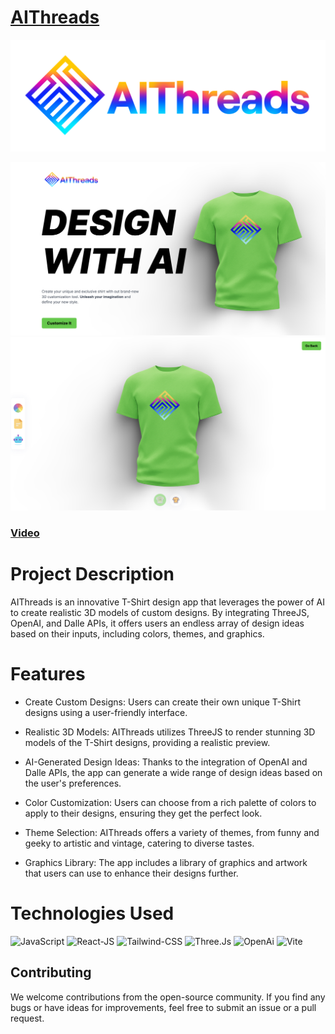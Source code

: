 # <a href="https://ai-threads.vercel.app/">AIThreads</a>

![AIThreads Logo](./README_assets/full_logo.png)

![Screenshot 1](/README_assets/ss1.png)
![Screenshot 2](/README_assets/ss2.png)

### [Video](https://youtu.be/_h7TlFqzQhg)

# Project Description

AIThreads is an innovative T-Shirt design app that leverages the power of AI to create realistic 3D models of custom designs. By integrating ThreeJS, OpenAI, and Dalle APIs, it offers users an endless array of design ideas based on their inputs, including colors, themes, and graphics.


# Features

- Create Custom Designs: Users can create their own unique T-Shirt designs using a user-friendly interface.

- Realistic 3D Models: AIThreads utilizes ThreeJS to render stunning 3D models of the T-Shirt designs, providing a realistic preview.

- AI-Generated Design Ideas: Thanks to the integration of OpenAI and Dalle APIs, the app can generate a wide range of design ideas based on the user's preferences.

- Color Customization: Users can choose from a rich palette of colors to apply to their designs, ensuring they get the perfect look.

- Theme Selection: AIThreads offers a variety of themes, from funny and geeky to artistic and vintage, catering to diverse tastes.

- Graphics Library: The app includes a library of graphics and artwork that users can use to enhance their designs further.

# Technologies Used

![JavaScript](https://img.shields.io/badge/JavaScript-323330?style=for-the-badge&logo=javascript&logoColor=F7DF1E)
![React-JS](https://img.shields.io/badge/ReactJs-20232A?style=for-the-badge&logo=react&logoColor=61DAFB)
![Tailwind-CSS](https://img.shields.io/badge/Tailwind-blue?style=for-the-badge&logo=tailwindcss&logoColor=61DAFB)
![Three.Js](https://img.shields.io/badge/Three.Js-ADE?style=for-the-badge&logo=threedotjs&logoColor=black)
![OpenAi](https://img.shields.io/badge/OpenAi-darkgreen?style=for-the-badge&logo=openai&logoColor=white)
![Vite](https://img.shields.io/badge/Vite-yellow?style=for-the-badge&logo=vite&logoColor=white)


## Contributing

We welcome contributions from the open-source community. If you find any bugs or have ideas for improvements, feel free to submit an issue or a pull request.